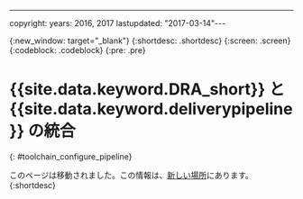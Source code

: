---

copyright:
  years: 2016, 2017
lastupdated: "2017-03-14"---

{:new_window: target="_blank"}
{:shortdesc: .shortdesc}
{:screen: .screen}
{:codeblock: .codeblock}
{:pre: .pre}

# {{site.data.keyword.DRA_short}} と {{site.data.keyword.deliverypipeline}} の統合
{: #toolchain_configure_pipeline}

このページは移動されました。この情報は、[新しい場所](/docs/services/DevOpsInsights/about_risk.html)にあります。
{:shortdesc}


